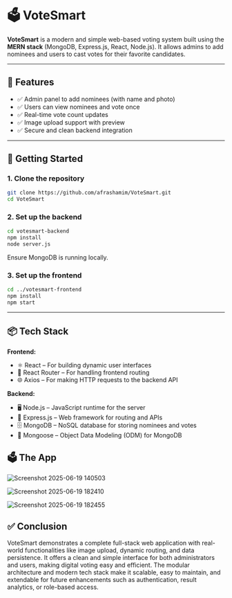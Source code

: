 # 🗳️ VoteSmart

**VoteSmart** is a modern and simple web-based voting system built using the **MERN stack** (MongoDB, Express.js, React, Node.js). It allows admins to add nominees and users to cast votes for their favorite candidates.

---

## 🔧 Features

- ✅ Admin panel to add nominees (with name and photo)
- ✅ Users can view nominees and vote once
- ✅ Real-time vote count updates
- ✅ Image upload support with preview
- ✅ Secure and clean backend integration

---

## 🚀 Getting Started

### 1. Clone the repository
```bash
git clone https://github.com/afrashamim/VoteSmart.git
cd VoteSmart
```

### 2. Set up the backend
```bash
cd votesmart-backend
npm install
node server.js
```

Ensure MongoDB is running locally.

### 3. Set up the frontend
```bash
cd ../votesmart-frontend
npm install
npm start
```

---

## 📦 Tech Stack

**Frontend:**
- ⚛️ React – For building dynamic user interfaces
- 🔁 React Router – For handling frontend routing
- 🌐 Axios – For making HTTP requests to the backend API

**Backend:**
- 🖥️ Node.js – JavaScript runtime for the server
- 🚀 Express.js – Web framework for routing and APIs
- 🗄️ MongoDB – NoSQL database for storing nominees and votes
- 🧮 Mongoose – Object Data Modeling (ODM) for MongoDB



## 🗳️ The App
![Screenshot 2025-06-19 140503](https://github.com/user-attachments/assets/fa3e8af7-5084-4ee2-b561-2e137f97925b)

![Screenshot 2025-06-19 182410](https://github.com/user-attachments/assets/b4234ed6-a7c9-4b62-aa40-3a0651b75547)

![Screenshot 2025-06-19 182455](https://github.com/user-attachments/assets/0683bc1f-4652-41e1-b9d6-9c3746b3c6c5)



## ✅ Conclusion
VoteSmart demonstrates a complete full-stack web application with real-world functionalities like image upload, dynamic routing, and data persistence. It offers a clean and simple interface for both administrators and users, making digital voting easy and efficient. The modular architecture and modern tech stack make it scalable, easy to maintain, and extendable for future enhancements such as authentication, result analytics, or role-based access.



